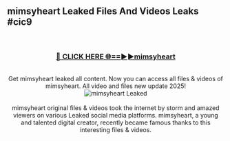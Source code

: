 ## mimsyheart Leaked Files And Videos Leaks #cic9
<br>
<div align="center">
<h3><a href="https://watchclip.my.id/mimsyheart" rel="nofollow">🔴 CLICK HERE 🌐==►►mimsyheart</a></h3>
<br>
Get mimsyheart leaked all content. Now you can access all files & videos of mimsyheart. All video and files new update 2025!
<br>
<a href="https://watchclip.my.id/mimsyheart" rel="nofollow" data-target="animated-image.originalLink"><img src="https://i.ibb.co.com/WyWwxjT/player-gif2.gif" alt="mimsyheart Leaked" style="max-width: 100%; display: inline-block;" data-target="animated-image.originalImage"></a>
<br><br>
mimsyheart original files & videos took the internet by storm and amazed viewers on various Leaked social media platforms. mimsyheart, a young and talented digital creator, recently became famous thanks to this interesting files & videos.
</div>
<br>
